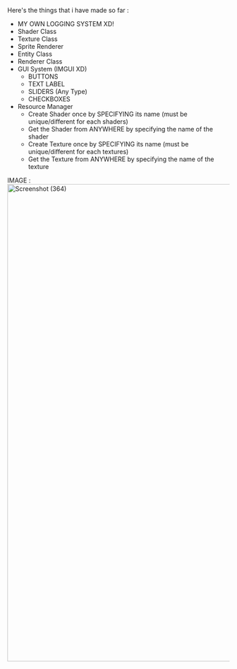 Here's the things that i have made so far :
- MY OWN LOGGING SYSTEM XD!
- Shader Class
- Texture Class
- Sprite Renderer 
- Entity Class
- Renderer Class 
- GUI System (IMGUI XD)
  - BUTTONS
  - TEXT LABEL
  - SLIDERS (Any Type)
  - CHECKBOXES
 - Resource Manager 
   - Create Shader once by SPECIFYING its name (must be unique/different for each shaders)
   - Get the Shader from ANYWHERE by specifying the name of the shader
   - Create Texture once by SPECIFYING its name (must be unique/different for each textures)
   - Get the Texture from ANYWHERE by specifying the name of the texture

IMAGE : 
<img width="1920" height="1080" alt="Screenshot (364)" src="https://github.com/user-attachments/assets/ff8d01f2-f23c-41a2-876a-bef7c9538cf3" />

